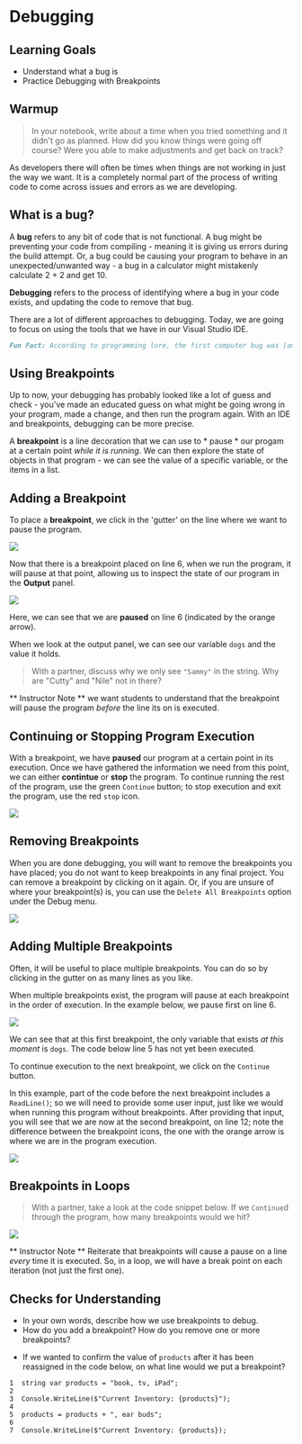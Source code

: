 # Debugging
<!-- Let's add some learning goals here - whoops! ✅-->

## Learning Goals
* Understand what a bug is
* Practice Debugging with Breakpoints

## Warmup

> In your notebook, write about a time when you tried something and it didn't go as planned.  How did you know things were going off course?  Were you able to make adjustments and get back on track?

As developers there will often be times when things are not working in just the way we want.  It is a completely normal part of the process of writing code to come across issues and errors as we are developing.

## What is a bug?

A **bug** refers to any bit of code that is not functional. A bug might be preventing your code from compiling - meaning it is giving us errors during the build attempt.  Or, a bug could be causing your program to behave in an unexpected/unwanted way - a bug in a calculator might mistakenly calculate 2 + 2 and get 10.

**Debugging** refers to the process of identifying where a bug in your code exists, and updating the code to remove that bug.

There are a lot of different approaches to debugging.  Today, we are going to focus on using the tools that we have in our Visual Studio IDE.

```markdown
Fun Fact: According to programming lore, the first computer bug was [an actual bug 🪲](https://education.nationalgeographic.org/resource/worlds-first-computer-bug)
```

## Using Breakpoints

Up to now, your debugging has probably looked like a lot of guess and check - you've made an educated guess on what might be going wrong in your program, made a change, and then run the program again.  With an IDE and breakpoints, debugging can be more precise.

A **breakpoint** is a line decoration that we can use to * pause * our progam at a certain point _while it is running_.  We can then explore the state of objects in that program - we can see the value of a specific variable, or the items in a list.

## Adding a Breakpoint

To place a **breakpoint**, we click in the 'gutter' on the line where we want to pause the program.

![](/Mod1/Images/Week4/AddBreakpoint.png)

Now that there is a breakpoint placed on line 6, when we run the program, it will pause at that point, allowing us to inspect the state of our program in the **Output** panel.

![](/Mod1/Images/Week4/OneBreakpointPause.png)

Here, we can see that we are **paused** on line 6 (indicated by the orange arrow).

When we look at the output panel, we can see our variable `dogs` and the value it holds.

> With a partner, discuss why we only see `"Sammy"` in the string.  Why are "Cutty" and "Nile" not in there?

** Instructor Note ** we want students to understand that the breakpoint will pause the program *before* the line its on is executed.

## Continuing or Stopping Program Execution

With a breakpoint, we have **paused** our program at a certain point in its execution.  Once we have gathered the information we need from this point, we can either **contintue** or **stop** the program. To continue running the rest of the program, use the green `Continue` button; to stop execution and exit the program, use the red `stop` icon.

![](/Mod1/Images/Week4/ContinueOrStop.png)

## Removing Breakpoints

When you are done debugging, you will want to remove the breakpoints you have placed; you do not want to keep breakpoints in any final project.  You can remove a breakpoint by clicking on it again.  Or, if you are unsure of where your breakpoint(s) is, you can use the `Delete All Breakpoints` option under the Debug menu.

![](/Mod1/Images/Week4/DeleteAllBreakpoints.png)

## Adding Multiple Breakpoints

Often, it will be useful to place multiple breakpoints.  You can do so by clicking in the gutter on as many lines as you like.

When multiple breakpoints exist, the program will pause at each breakpoint in the order of execution.  In the example below, we pause first on line 6.

![](/Mod1/Images/Week4/FirstOfTwoBreakpoints.png)

We can see that at this first breakpoint, the only variable that exists _at this moment_ is `dogs`.  The code below line 5 has not yet been executed.

To continue execution to the next breakpoint, we click on the `Continue` button.

In this example, part of the code before the next breakpoint includes a `ReadLine()`; so we will need to provide some user input, just like we would when running this program without breakpoints.  After providing that input, you will see that we are now at the second breakpoint, on line 12; note the difference between the breakpoint icons, the one with the orange arrow is where we are in the program execution.

![](/Mod1/Images/Week4/SecondOfTwoBreakpoints.png)


## Breakpoints in Loops

> With a partner, take a look at the code snippet below.  If we `Continue`d through the program, how many breakpoints would we hit?

![](/Mod1/Images/Week4/BreakpointsInLoop.png)

** Instructor Note ** Reiterate that breakpoints will cause a pause on a line _every_ time it is executed.  So, in a loop, we will have a break point on each iteration (not just the first one).

## Checks for Understanding
* In your own words, describe how we use breakpoints to debug.
* How do you add a breakpoint? How do you remove one or more breakpoints?
<!-- I think the question below is a little unclear - perhaps consider "confirm value of products after it has been reassigned? ✅-->
* If we wanted to confirm the value of `products` after it has been reassigned in the code below, on what line would we put a breakpoint?
```
1  string var products = "book, tv, iPad";
2
3  Console.WriteLine($"Current Inventory: {products}");
4
5  products = products + ", ear buds";
6
7  Console.WriteLine($"Current Inventory: {products});
```

<!-- I think this lesson is a really good length and benefits from having a lot of screenshots/visuals that students can refer to! Again, I am interested to see what the Lab time looks like for this since I imagine there are a lot of great opportunitites to get students comfortable working in an IDE as opposed to a REPL -->